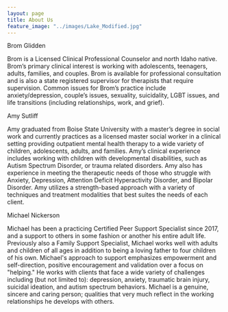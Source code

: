 ```yaml
---
layout: page
title: About Us
feature_image: "../images/Lake_Modified.jpg"
---
```


Brom Glidden

Brom is a Licensed Clinical Professional Counselor and north Idaho native. Brom’s primary clinical interest is working with adolescents, teenagers, adults, families, and couples. Brom is available for professional consultation and is also a state registered supervisor for therapists that require supervision. Common issues for Brom’s practice include anxiety/depression, couple’s issues, sexuality, suicidality, LGBT issues, and life transitions (including relationships, work, and grief).



Amy Sutliff

Amy graduated from Boise State University with a master’s degree in social work and currently practices as a licensed master social worker in a clinical setting providing outpatient mental health therapy to a wide variety of children, adolescents, adults, and families. Amy’s clinical experience includes working with children with developmental disabilities, such as Autism Spectrum Disorder, or trauma related disorders. Amy also has experience in meeting the therapeutic needs of those who struggle with Anxiety, Depression, Attention Deficit Hyperactivity Disorder, and Bipolar Disorder. Amy utilizes a strength-based approach with a variety of techniques and treatment modalities that best suites the needs of each client.


Michael Nickerson

Michael has been a practicing Certified Peer Support Specialist since 2017, and a support to others in some fashion or another his entire adult life. Previously also a Family Support Specialist, Michael works well with adults and children of all ages in addition to being a loving father to four children of his own. Michael's approach to support emphasizes empowerment and self-direction, positive encouragement and validation over a focus on "helping." He works with clients that face a wide variety of challenges including (but not limited to): depression, anxiety, traumatic brain injury, suicidal ideation, and autism spectrum behaviors. Michael is a genuine, sincere and caring person; qualities that very much reflect in the working relationships he develops with others.
